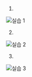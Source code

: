 1. 
![실습 1](C:\_GY\AI_SCHOOL\Web_Application\flex\ex_01.png)

2.
![실습 2](C:\_GY\AI_SCHOOL\Web_Application\flex\ex_02.png)

3. 
![실습 3](C:\_GY\AI_SCHOOL\Web_Application\flex\ex_03.png)